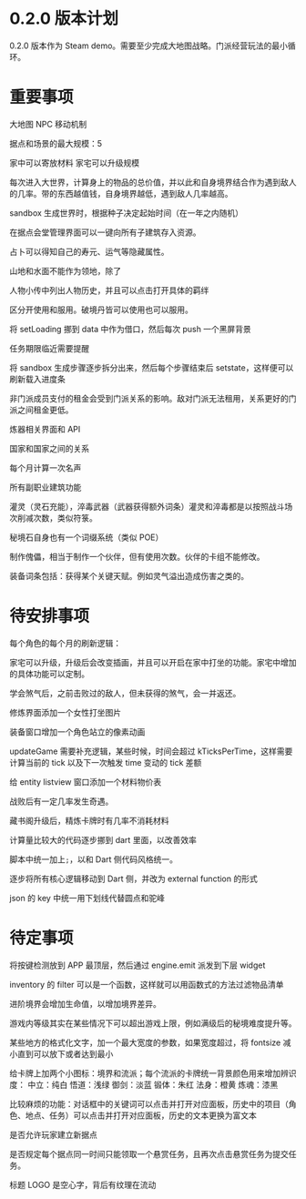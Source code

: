 # 0.2.0 版本计划

0.2.0 版本作为 Steam demo。需要至少完成大地图战略。门派经营玩法的最小循环。

# 重要事项

大地图 NPC 移动机制

据点和场景的最大规模：5

家中可以寄放材料
家宅可以升级规模

每次进入大世界，计算身上的物品的总价值，并以此和自身境界结合作为遇到敌人的几率。带的东西越值钱，自身境界越低，遇到敌人几率越高。

sandbox 生成世界时，根据种子决定起始时间（在一年之内随机）

在据点会堂管理界面可以一键向所有子建筑存入资源。

占卜可以得知自己的寿元、运气等隐藏属性。

山地和水面不能作为领地，除了

人物小传中列出人物历史，并且可以点击打开具体的羁绊

区分开使用和服用。破境丹皆可以使用也可以服用。

将 setLoading 挪到 data 中作为借口，然后每次 push 一个黑屏背景

任务期限临近需要提醒

将 sandbox 生成步骤逐步拆分出来，然后每个步骤结束后 setstate，这样便可以刷新载入进度条

非门派成员支付的租金会受到门派关系的影响。敌对门派无法租用，关系更好的门派之间租金更低。

炼器相关界面和 API

国家和国家之间的关系

每个月计算一次名声

所有副职业建筑功能

灌灵（灵石充能），淬毒武器（武器获得额外词条）灌灵和淬毒都是以按照战斗场次削减次数，类似符箓。

秘境石自身也有一个词缀系统（类似 POE）

制作傀儡，相当于制作一个伙伴，但有使用次数。伙伴的卡组不能修改。

装备词条包括：获得某个关键天赋。例如灵气溢出造成伤害之类的。

# 待安排事项

每个角色的每个月的刷新逻辑：

家宅可以升级，升级后会改变插画，并且可以开启在家中打坐的功能。家宅中增加的具体功能可以定制。

学会煞气后，之前击败过的敌人，但未获得的煞气，会一并返还。

修炼界面添加一个女性打坐图片

装备窗口增加一个角色站立的像素动画

updateGame 需要补充逻辑，某些时候，时间会超过 kTicksPerTime，这样需要计算当前的 tick 以及下一次触发 time 变动的 tick 差额

给 entity listview 窗口添加一个材料物价表

战败后有一定几率发生奇遇。

藏书阁升级后，精炼卡牌时有几率不消耗材料

计算量比较大的代码逐步挪到 dart 里面，以改善效率

脚本中统一加上`;`，以和 Dart 侧代码风格统一。

逐步将所有核心逻辑移动到 Dart 侧，并改为 external function 的形式

json 的 key 中统一用下划线代替圆点和驼峰

# 待定事项

将按键检测放到 APP 最顶层，然后通过 engine.emit 派发到下层 widget

inventory 的 filter 可以是一个函数，这样就可以用函数式的方法过滤物品清单

进阶境界会增加生命值，以增加境界差异。

游戏内等级其实在某些情况下可以超出游戏上限，例如满级后的秘境难度提升等。

某些地方的格式化文字，加一个最大宽度的参数，如果宽度超过，将 fontsize 减小直到可以放下或者达到最小

给卡牌上加两个小图标：境界和流派；每个流派的卡牌统一背景颜色用来增加辨识度：
中立：纯白
悟道：浅绿
御剑：淡蓝
锻体：朱红
法身：橙黄
炼魂：漆黑

比较麻烦的功能：对话框中的关键词可以点击并打开对应面板，历史中的项目（角色、地点、任务）可以点击并打开对应面板，历史的文本更换为富文本

是否允许玩家建立新据点

是否规定每个据点同一时间只能领取一个悬赏任务，且再次点击悬赏任务为提交任务。

标题 LOGO 是空心字，背后有纹理在流动
